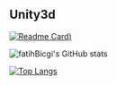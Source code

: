 
## Unity3d
[![Readme Card](https://github-readme-stats.vercel.app/api/pin/?username=fatihBicgi&repo=2d-zombie-shooter&theme=tokyonight))](https://github.com/fatihBicgi/fatihBicgi.git)


![fatihBicgi's GitHub stats](https://github-readme-stats.vercel.app/api?username=fatihBicgi&show_icons=true&theme=tokyonight)


[![Top Langs](https://github-readme-stats.vercel.app/api/top-langs/?username=fatihBicgi&layout=compact)](https://github.com/fatihBicgi/fatihBicgi.git)


